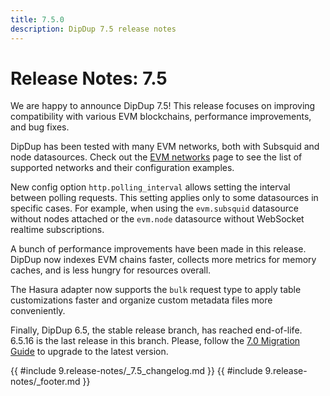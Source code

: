 ```yaml
---
title: 7.5.0
description: DipDup 7.5 release notes
---
```


# Release Notes: 7.5

We are happy to announce DipDup 7.5! This release focuses on improving compatibility with various EVM blockchains, performance improvements, and bug fixes.

DipDup has been tested with many EVM networks, both with Subsquid and node datasources. Check out the [EVM networks](../10.supported-networks/0.overview.md) page to see the list of supported networks and their configuration examples.

New config option `http.polling_interval` allows setting the interval between polling requests. This setting applies only to some datasources in specific cases. For example, when using the `evm.subsquid` datasource without nodes attached or the `evm.node` datasource without WebSocket realtime subscriptions.

A bunch of performance improvements have been made in this release. DipDup now indexes EVM chains faster, collects more metrics for memory caches, and is less hungry for resources overall.

The Hasura adapter now supports the `bulk` request type to apply table customizations faster and organize custom metadata files more conveniently.

Finally, DipDup 6.5, the stable release branch, has reached end-of-life. 6.5.16 is the last release in this branch. Please, follow the [7.0 Migration Guide](../9.release-notes/6.v7.0.md#migration-guide) to upgrade to the latest version.

{{ #include 9.release-notes/_7.5_changelog.md }}
{{ #include 9.release-notes/_footer.md }}
